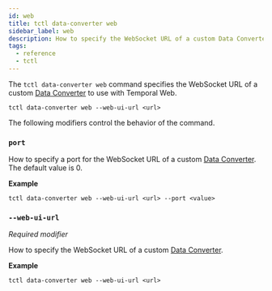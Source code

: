 ```yaml
---
id: web
title: tctl data-converter web
sidebar_label: web
description: How to specify the WebSocket URL of a custom Data Converter using tctl.
tags:
  - reference
  - tctl
---
```


The `tctl data-converter web` command specifies the WebSocket URL of a custom [Data Converter](/docs/concepts/what-is-a-data-converter) to use with Temporal Web.

`tctl data-converter web --web-ui-url <url>`

The following modifiers control the behavior of the command.

### `port`

How to specify a port for the WebSocket URL of a custom [Data Converter](/docs/concepts/what-is-a-data-converter).
The default value is 0.

**Example**

```
tctl data-converter web --web-ui-url <url> --port <value>
```

### `--web-ui-url`

_Required modifier_

How to specify the WebSocket URL of a custom [Data Converter](/docs/concepts/what-is-a-data-converter).

**Example**

```
tctl data-converter web --web-ui-url <url>
```
